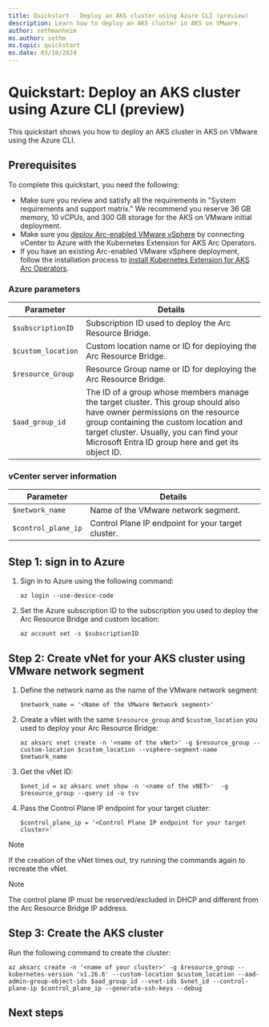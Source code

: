 ```yaml
---
title: Quickstart - Deploy an AKS cluster using Azure CLI (preview)
description: Learn how to deploy an AKS cluster in AKS on VMware. 
author: sethmanheim
ms.author: sethm
ms.topic: quickstart
ms.date: 03/18/2024
---
```


# Quickstart: Deploy an AKS cluster using Azure CLI (preview)

This quickstart shows you how to deploy an AKS cluster in AKS on VMware using the Azure CLI.

## Prerequisites

To complete this quickstart, you need the following:

- Make sure you review and satisfy all the requirements in "System requirements and support matrix." We recommend you reserve 36 GB memory, 10 vCPUs, and 300 GB storage for the AKS on VMware initial deployment.
- Make sure you [deploy Arc-enabled VMware vSphere](/azure/azure-arc/vmware-vsphere/quick-start-connect-vcenter-to-arc-using-script) by connecting vCenter to Azure with the Kubernetes Extension for AKS Arc Operators.
- If you have an existing Arc-enabled VMware vSphere deployment, follow the installation process to [install Kubernetes Extension for AKS Arc Operators](aks-vmware-install-kubernetes-extension.md).

### Azure parameters

| Parameter        | Details                                                                                                                                                                                                                                                           |
|------------------|-------------------------------------------------------------------------------------------------------------------------------------------------------------------------------------------------------------------------------------------------------------------|
| `$subscriptionID`  | Subscription ID used to deploy the Arc Resource Bridge.                                                                                                                                                                                                           |
| `$custom_location` | Custom location name or ID for deploying the Arc Resource Bridge.                                                                                                                                                                                                 |
| `$resource_Group`  | Resource Group name or ID for deploying the Arc Resource Bridge.                                                                                                                                                                                                  |
| `$aad_group_id`    | The ID of a group whose members manage the target cluster. This group should also have owner permissions on the resource group containing the custom location and target cluster. Usually, you can find your Microsoft Entra ID group here and get its object ID. |

### vCenter server information

|     Parameter            |     Details                                      |
|--------------------------|------------------------------------------------------------|
|     `$network_name`        |     Name of the VMware network segment.                   |
|     `$control_plane_ip`    |     Control Plane IP endpoint for your target cluster.    |

## Step 1: sign in to Azure

1. Sign in to Azure using the following command:

   ```azurecli
   az login --use-device-code
   ```

1. Set the Azure subscription ID to the subscription you used to deploy the Arc Resource Bridge and custom location:

   ```azurecli
   az account set -s $subscriptionID
   ```

## Step 2: Create vNet for your AKS cluster using VMware network segment

1. Define the network name as the name of the VMware network segment:

   ```azurecli
   $network_name = '<Name of the VMware Network segment>'
   ```

1. Create a vNet with the same `$resource_group` and `$custom_location` you used to deploy your Arc Resource Bridge:

   ```azurecli
   az aksarc vnet create -n '<name of the vNet>' -g $resource_group --custom-location $custom_location --vsphere-segment-name $network_name
   ```

1. Get the vNet ID:

   ```azurecli
   $vnet_id = az aksarc vnet show -n '<name of the vNET>'  -g $resource_group --query id -o tsv
   ```

1. Pass the Control Plane IP endpoint for your target cluster:

   ```azurecli
   $control_plane_ip = '<Control Plane IP endpoint for your target cluster>'
   ```

> [!NOTE]
> If the creation of the vNet times out, try running the commands again to recreate the vNet.

> [!NOTE]
> The control plane IP must be reserved/excluded in DHCP and different from the Arc Resource Bridge IP address.

## Step 3: Create the AKS cluster

Run the following command to create the cluster:

```azurecli
az aksarc create -n '<name of your cluster>' -g $resource_group --kubernetes-version 'v1.26.6' --custom-location $custom_location --aad-admin-group-object-ids $aad_group_id --vnet-ids $vnet_id --control-plane-ip $control_plane_ip --generate-ssh-keys --debug
```

## Next steps

